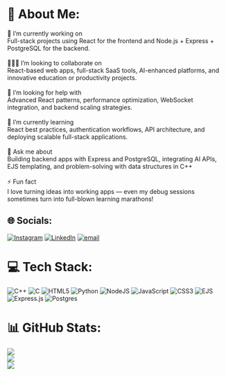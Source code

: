 # 💫 About Me:
🔭 I’m currently working on<br>Full-stack projects using React for the frontend and Node.js + Express + PostgreSQL for the backend.<br><br>🧑‍🤝‍🧑 I’m looking to collaborate on<br>React-based web apps, full-stack SaaS tools, AI-enhanced platforms, and innovative education or productivity projects.<br><br>🤝 I’m looking for help with<br>Advanced React patterns, performance optimization, WebSocket integration, and backend scaling strategies.<br><br>🌱 I’m currently learning<br>React best practices, authentication workflows, API architecture, and deploying scalable full-stack applications.<br><br>💬 Ask me about<br>Building backend apps with Express and PostgreSQL, integrating AI APIs, EJS templating, and problem-solving with data structures in C++<br><br>⚡ Fun fact<br>I love turning ideas into working apps — even my debug sessions sometimes turn into full-blown learning marathons!


## 🌐 Socials:
[![Instagram](https://img.shields.io/badge/Instagram-%23E4405F.svg?logo=Instagram&logoColor=white)](https://instagram.com/__ritesh.puri__) [![LinkedIn](https://img.shields.io/badge/LinkedIn-%230077B5.svg?logo=linkedin&logoColor=white)](https://linkedin.com/in/nkedin.com/in/ritesh-puri) [![email](https://img.shields.io/badge/Email-D14836?logo=gmail&logoColor=white)](mailto:riteshpuri.231@gmail.com) 

# 💻 Tech Stack:
![C++](https://img.shields.io/badge/c++-%2300599C.svg?style=for-the-badge&logo=c%2B%2B&logoColor=white) ![C](https://img.shields.io/badge/c-%2300599C.svg?style=for-the-badge&logo=c&logoColor=white) ![HTML5](https://img.shields.io/badge/html5-%23E34F26.svg?style=for-the-badge&logo=html5&logoColor=white) ![Python](https://img.shields.io/badge/python-3670A0?style=for-the-badge&logo=python&logoColor=ffdd54) ![NodeJS](https://img.shields.io/badge/node.js-6DA55F?style=for-the-badge&logo=node.js&logoColor=white) ![JavaScript](https://img.shields.io/badge/javascript-%23323330.svg?style=for-the-badge&logo=javascript&logoColor=%23F7DF1E) ![CSS3](https://img.shields.io/badge/css3-%231572B6.svg?style=for-the-badge&logo=css3&logoColor=white) ![EJS](https://img.shields.io/badge/ejs-%23B4CA65.svg?style=for-the-badge&logo=ejs&logoColor=black) ![Express.js](https://img.shields.io/badge/express.js-%23404d59.svg?style=for-the-badge&logo=express&logoColor=%2361DAFB) ![Postgres](https://img.shields.io/badge/postgres-%23316192.svg?style=for-the-badge&logo=postgresql&logoColor=white)
# 📊 GitHub Stats:
![](https://github-readme-stats.vercel.app/api?username=ritesh2006-web&theme=dark&hide_border=false&include_all_commits=true&count_private=true)<br/>
![](https://nirzak-streak-stats.vercel.app/?user=ritesh2006-web&theme=dark&hide_border=false)<br/>
![](https://github-readme-stats.vercel.app/api/top-langs/?username=ritesh2006-web&theme=dark&hide_border=false&include_all_commits=true&count_private=true&layout=compact)

<!-- Proudly created with GPRM ( https://gprm.itsvg.in ) -->
